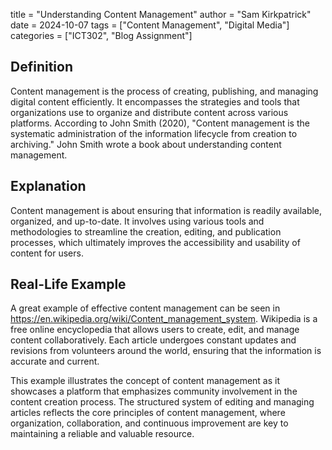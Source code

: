 title = "Understanding Content Management"
author = "Sam Kirkpatrick"
date = 2024-10-07
tags = ["Content Management", "Digital Media"]
categories = ["ICT302", "Blog Assignment"]


## Definition
Content management is the process of creating, publishing, and managing digital content efficiently. It encompasses the strategies and tools that organizations use to organize and distribute content across various platforms. According to John Smith (2020), "Content management is the systematic administration of the information lifecycle from creation to archiving." John Smith wrote a book about understanding content management. 

## Explanation
Content management is about ensuring that information is readily available, organized, and up-to-date. It involves using various tools and methodologies to streamline the creation, editing, and publication processes, which ultimately improves the accessibility and usability of content for users.

## Real-Life Example
A great example of effective content management can be seen in https://en.wikipedia.org/wiki/Content_management_system. Wikipedia is a free online encyclopedia that allows users to create, edit, and manage content collaboratively. Each article undergoes constant updates and revisions from volunteers around the world, ensuring that the information is accurate and current.

This example illustrates the concept of content management as it showcases a platform that emphasizes community involvement in the content creation process. The structured system of editing and managing articles reflects the core principles of content management, where organization, collaboration, and continuous improvement are key to maintaining a reliable and valuable resource.
